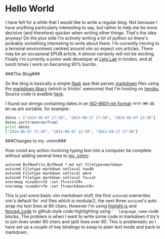 Hello World
===========

I have felt for a while that I would like to write a regular blog. Not because
I have anything particularly interesting to say, but rather to help me be more
decisive (and therefore) quicker when writing other things. That's the idea
anyway! On the plus side I'm actively writing a lot of python so there's
probably something interesting to write about there. I'm currently moving to a 
terminal environment centred around vim so expect vim articles. There may be an
occasional EPUB article, it almost certainly will not be exciting. Finally I'm
currently a junior web developer at [Leto Lab](http://weareleto.com) in london,
and at lunch times I work on becoming 90% burrito. 

###The Blog###

So the blog is basically a simple [flask](http://flask.pocoo.org/) app that
parses [markdown](http://daringfireball.net/projects/markdown/) files using the
[markdown libary](https://pypi.python.org/pypi/Markdown) (which is frickin'
awesome) that I'm hosting on [heroku](http://heroku.com). Source code is
availble [here](https://github.com/nicwest/md-website).

I found out strings containing dates in an [ISO-8601-ish
        format](http://en.wikipedia.org/wiki/ISO_8601) `YYYY-MM-DD HH:mm` are
sortable.  for example:

```python
dates = ["2014-06-07 17:30", "2013-08-17 17:30", "2014-06-07 12:30"]
dates.sort(reverse=True)
print dates
["2014-06-07 17:30", "2014-06-07 12:30", "2013-08-17 17:30"]
```

###Changes to my .vimrc###

How could any action involving typing text into a computer be complete without
adding several lines to [my
        .vimrc](https://github.com/nicwest/.dotfiles/blob/master/vim/.vimrc):

```vim 
autocmd BufNewFile,BufRead *.md set filetype=markdown
autocmd Filetype markdown setlocal tw=80
autocmd Filetype markdown setlocal wm=4
autocmd Filetype markdown setlocal fo=cat 
nnoremap <Leader>fd :set ft=txt<CR>
nnoremap <Leader>fm :set ft=markdown<CR>
```

This is just some basic vim markdown stuff, the first `autocmd` overwrites vim's
default for .md files which is modular2, the next three `autocmd`'s auto wrap my
text lines at 80 chars. However I'm using [higlight.js](http://highlightjs.org/)
and
[fenced_code](http://pythonhosted.org/Markdown/extensions/fenced_code_blocks.html)
to github style code highlighting using ` ```language_name ` code blocks. The
problem is when I want to  write some code in markdown it try's to join lines
under 80 chars and split lines over 80. This is problematic so I have set up a
couple of key bindings to swap to plain text mode and back to markdown. 
